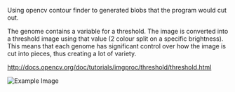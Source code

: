 Using opencv contour finder to generated blobs that the program would cut out.

The genome contains a variable for a threshold.  The image is converted into a threshold image using that value (2 colour split on a specific brightness).  This means that each genome has significant control over how the image is cut into pieces, thus creating a lot of variety.

http://docs.opencv.org/doc/tutorials/imgproc/threshold/threshold.html

![Example Image](http://docs.opencv.org/_images/Threshold_Tutorial_Theory_Example.jpg?raw=true "Example Image")
